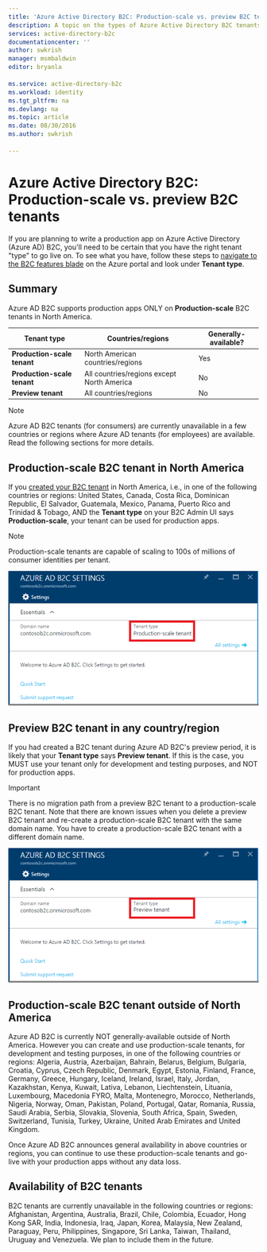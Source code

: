 ```yaml
---
title: 'Azure Active Directory B2C: Production-scale vs. preview B2C tenants | Microsoft Azure'
description: A topic on the types of Azure Active Directory B2C tenants
services: active-directory-b2c
documentationcenter: ''
author: swkrish
manager: msmbaldwin
editor: bryanla

ms.service: active-directory-b2c
ms.workload: identity
ms.tgt_pltfrm: na
ms.devlang: na
ms.topic: article
ms.date: 08/30/2016
ms.author: swkrish

---
```

# Azure Active Directory B2C: Production-scale vs. preview B2C tenants
If you are planning to write a production app on Azure Active Directory (Azure AD) B2C, you'll need to be certain that you have the right tenant "type" to go live on. To see what you have, follow these steps to [navigate to the B2C features blade](active-directory-b2c-app-registration.md#navigate-to-the-b2c-features-blade) on the Azure portal and look under **Tenant type**.

## Summary
Azure AD B2C supports production apps ONLY on **Production-scale** B2C tenants in North America.

| Tenant type | Countries/regions | Generally-available? |
| --- | --- | --- |
| **Production-scale tenant** |North American countries/regions |Yes |
| **Production-scale tenant** |All countries/regions except North America |No |
| **Preview tenant** |All countries/regions |No |

> [!NOTE]
> Azure AD B2C tenants (for consumers) are currently unavailable in a few countries or regions where Azure AD tenants (for employees) are available. Read the following sections for more details.
> 
> 

## Production-scale B2C tenant in North America
If you [created your B2C tenant](active-directory-b2c-get-started.md) in North America, i.e., in one of the following countries or regions: United States, Canada, Costa Rica, Dominican Republic, El Salvador, Guatemala, Mexico, Panama, Puerto Rico and Trinidad & Tobago, AND the **Tenant type** on your B2C Admin UI says **Production-scale**, your tenant can be used for production apps.

> [!NOTE]
> Production-scale tenants are capable of scaling to 100s of millions of consumer identities per tenant.
> 
> 

![Screen shot of a production-scale tenant](./media/active-directory-b2c-reference-tenant-type/production-scale-b2c-tenant.png)

## Preview B2C tenant in any country/region
If you had created a B2C tenant during Azure AD B2C's preview period, it is likely that your **Tenant type** says **Preview tenant**. If this is the case, you MUST use your tenant only for development and testing purposes, and NOT for production apps.

> [!IMPORTANT]
> There is no migration path from a preview B2C tenant to a production-scale B2C tenant. Note that there are known issues when you delete a preview B2C tenant and re-create a production-scale B2C tenant with the same domain name. You have to create a production-scale B2C tenant with a different domain name.
> 
> 

![Screen shot of a preview tenant](./media/active-directory-b2c-reference-tenant-type/preview-b2c-tenant.png)

## Production-scale B2C tenant outside of North America
Azure AD B2C is currently NOT generally-available outside of North America. However you can create and use production-scale tenants, for development and testing purposes, in one of the following countries or regions: Algeria, Austria, Azerbaijan, Bahrain, Belarus, Belgium, Bulgaria, Croatia, Cyprus, Czech Republic, Denmark, Egypt, Estonia, Finland, France, Germany, Greece, Hungary, Iceland, Ireland, Israel, Italy, Jordan, Kazakhstan, Kenya, Kuwait, Lativa, Lebanon, Liechtenstein, Lituania, Luxembourg, Macedonia FYRO, Malta, Montenegro, Morocco, Netherlands, Nigeria, Norway, Oman, Pakistan, Poland, Portugal, Qatar, Romania, Russia, Saudi Arabia, Serbia, Slovakia, Slovenia, South Africa, Spain, Sweden, Switzerland, Tunisia, Turkey, Ukraine, United Arab Emirates and United Kingdom.

Once Azure AD B2C announces general availability in above countries or regions, you can continue to use these production-scale tenants and go-live with your production apps without any data loss.

## Availability of B2C tenants
B2C tenants are currently unavailable in the following countries or regions: Afghanistan, Argentina, Australia, Brazil, Chile, Colombia, Ecuador, Hong Kong SAR, India, Indonesia, Iraq, Japan, Korea, Malaysia, New Zealand, Paraguay, Peru, Philippines, Singapore, Sri Lanka, Taiwan, Thailand, Uruguay and Venezuela. We plan to include them in the future.

